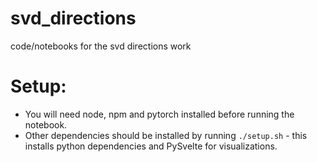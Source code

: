 # svd_directions
code/notebooks for the svd directions work

# Setup:
- You will need node, npm and pytorch installed before running the notebook. 
- Other dependencies should be installed by running `./setup.sh` - this installs python dependencies and PySvelte for visualizations.